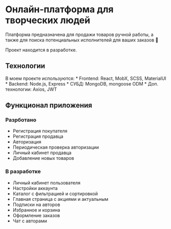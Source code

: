# Онлайн-платформа для творческих людей
Платформа предназначена для продажи товаров ручной работы, а также для поиска потенциальных исполнителей для ваших заказов 🎨

Проект находится в разработке.

## Технологии
В моем проекте используются:
    * Frontend: React, MobX, SCSS, MaterialUI
    * Backend: Node.js, Express
    * СУБД: MongoDB, mongoose ODM
    * Доп. технологии: Axios, JWT

## Функционал приложения
### Разрботано
* Регистрация покупателя
* Регистрация продавца
* Авторизация
* Периодическая проверка авторизации
* Личный кабинет продавца
* Добавление новых товаров
### В разработке
* Личный кабинет пользователя
* Настройки аккаунта
* Каталог с фильтрацией и сортировкой
* Главная страница с акциями и актуальным
* Подписки на авторов
* Избранное и корзина
* Оформление заказов
* Чат с авторами